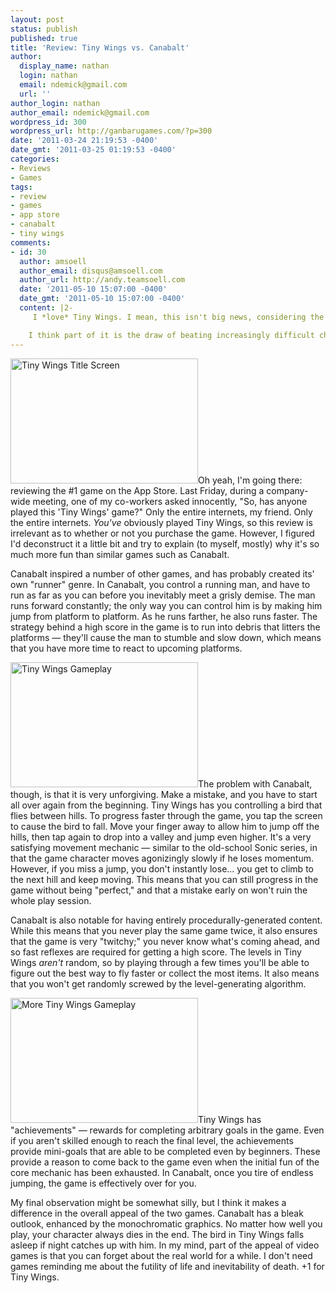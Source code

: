 ```yaml
---
layout: post
status: publish
published: true
title: 'Review: Tiny Wings vs. Canabalt'
author:
  display_name: nathan
  login: nathan
  email: ndemick@gmail.com
  url: ''
author_login: nathan
author_email: ndemick@gmail.com
wordpress_id: 300
wordpress_url: http://ganbarugames.com/?p=300
date: '2011-03-24 21:19:53 -0400'
date_gmt: '2011-03-25 01:19:53 -0400'
categories:
- Reviews
- Games
tags:
- review
- games
- app store
- canabalt
- tiny wings
comments:
- id: 30
  author: amsoell
  author_email: disqus@amsoell.com
  author_url: http://andy.teamsoell.com
  date: '2011-05-10 15:07:00 -0400'
  date_gmt: '2011-05-10 15:07:00 -0400'
  content: |2-
     I *love* Tiny Wings. I mean, this isn't big news, considering the entirety of App Store users seem to love it, but this is one of the few mainstream popular games that I've really gotten into. I never understood the appeal of Angry Birds, but Tiny Wings has hooked me.

    I think part of it is the draw of beating increasingly difficult challenges, but another big draw is the fact that you can play it with a single finger.
---
```

<p><a href="http://ganbarugames.com/wp-content/uploads/2011/03/tiny-wings-title.png"><img src="http://ganbarugames.com/wp-content/uploads/2011/03/tiny-wings-title-300x200.png" alt="Tiny Wings Title Screen" title="Tiny Wings Title Screen" width="300" height="200" class="alignright size-medium wp-image-306" /></a>Oh yeah, I'm going there: reviewing the #1 game on the App Store. Last Friday, during a company-wide meeting, one of my co-workers asked innocently, "So, has anyone played this 'Tiny Wings' game?" Only the entire internets, my friend. Only the entire internets. <em>You've</em> obviously played Tiny Wings, so this review is irrelevant as to whether or not you purchase the game. However, I figured I'd deconstruct it a little bit and try to explain (to myself, mostly) why it's so much more fun than similar games such as Canabalt. </p>
<p>Canabalt inspired a number of other games, and has probably created its' own "runner" genre. In Canabalt, you control a running man, and have to run as far as you can before you inevitably meet a grisly demise. The man runs forward constantly; the only way you can control him is by making him jump from platform to platform. As he runs farther, he also runs faster. The strategy behind a high score in the game is to run into debris that litters the platforms &mdash; they'll cause the man to stumble and slow down, which means that you have more time to react to upcoming platforms.</p>
<p><a href="http://ganbarugames.com/wp-content/uploads/2011/03/tiny-wings-gameplay.png"><img src="http://ganbarugames.com/wp-content/uploads/2011/03/tiny-wings-gameplay-300x200.png" alt="Tiny Wings Gameplay" title="Tiny Wings Gameplay" width="300" height="200" class="alignleft size-medium wp-image-307" /></a>The problem with Canabalt, though, is that it is very unforgiving. Make a mistake, and you have to start all over again from the beginning. Tiny Wings has you controlling a bird that flies between hills. To progress faster through the game, you tap the screen to cause the bird to fall. Move your finger away to allow him to jump off the hills, then tap again to drop into a valley and jump even higher. It's a very satisfying movement mechanic &mdash; similar to the old-school Sonic series, in that the game character moves agonizingly slowly if he loses momentum. However, if you miss a jump, you don't instantly lose... you get to climb to the next hill and keep moving. This means that you can still progress in the game without being "perfect," and that a mistake early on won't ruin the whole play session.</p>
<p>Canabalt is also notable for having entirely procedurally-generated content. While this means that you never play the same game twice, it also ensures that the game is very "twitchy;" you never know what's coming ahead, and so fast reflexes are required for getting a high score. The levels in Tiny Wings <em>aren't</em> random, so by playing through a few times you'll be able to figure out the best way to fly faster or collect the most items. It also means that you won't get randomly screwed by the level-generating algorithm.</p>
<p><a href="http://ganbarugames.com/wp-content/uploads/2011/03/tiny-wings-gameplay-2.png"><img src="http://ganbarugames.com/wp-content/uploads/2011/03/tiny-wings-gameplay-2-300x200.png" alt="More Tiny Wings Gameplay" title="More Tiny Wings Gameplay" width="300" height="200" class="alignright size-medium wp-image-308" /></a>Tiny Wings has "achievements" &mdash; rewards for completing arbitrary goals in the game. Even if you aren't skilled enough to reach the final level, the achievements provide mini-goals that are able to be completed even by beginners. These provide a reason to come back to the game even when the initial fun of the core mechanic has been exhausted. In Canabalt, once you tire of endless jumping, the game is effectively over for you.</p>
<p>My final observation might be somewhat silly, but I think it makes a difference in the overall appeal of the two games. Canabalt has a bleak outlook, enhanced by the monochromatic graphics. No matter how well you play, your character always dies in the end. The bird in Tiny Wings falls asleep if night catches up with him. In my mind, part of the appeal of video games is that you can forget about the real world for a while. I don't need games reminding me about the futility of life and inevitability of death. +1 for Tiny Wings.</p>
